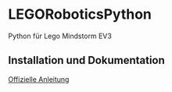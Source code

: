 # LEGORoboticsPython
Python für Lego Mindstorm EV3

## Installation und Dokumentation
[Offizielle Anleitung](/Anleitungen/getting_started_with_micropython_de.pdf)
